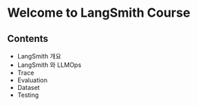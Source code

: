# Welcome to LangSmith Course



## Contents
- LangSmith 개요
- LangSmith 와 LLMOps
- Trace
- Evaluation
- Dataset
- Testing



